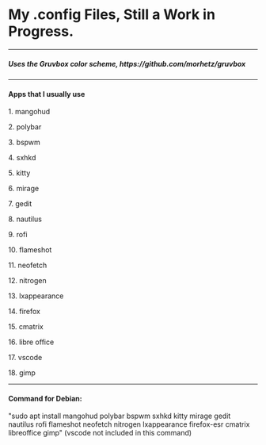 <h1>My .config Files, Still a Work in Progress.</h1>

<hr>

<h5>Uses the Gruvbox color scheme, https://github.com/morhetz/gruvbox</h5>

<hr>

<h4>Apps that I usually use</h4>
<p>1. mangohud</p>
<p>2. polybar</p>
<p>3. bspwm</p>
<p>4. sxhkd</p>
<p>5. kitty</p>
<p>6. mirage</p>
<p>7. gedit</p>
<p>8. nautilus</p>
<p>9. rofi</p>
<p>10. flameshot</p>
<p>11. neofetch</p>
<p>12. nitrogen</p>
<p>13. lxappearance</p>
<p>14. firefox</p>
<p>15. cmatrix</p>
<p>16. libre office</p>
<p>17. vscode</p>
<p>18. gimp</p>

<hr>

<h4>Command for Debian:</h4>
<p>"sudo apt install mangohud polybar bspwm sxhkd kitty mirage gedit nautilus rofi flameshot neofetch nitrogen lxappearance firefox-esr cmatrix libreoffice gimp" (vscode not included in this command)</p>

